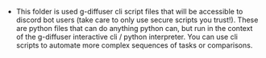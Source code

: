 - This folder is used g-diffuser cli script files that will be accessible to discord bot users (take care to only use secure scripts you trust!). These are python files that can do anything python can, but run in the context of the g-diffuser interactive cli / python interpreter. You can use cli scripts to automate more complex sequences of tasks or comparisons.
